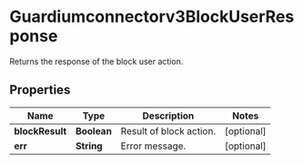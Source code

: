 

# Guardiumconnectorv3BlockUserResponse

Returns the response of the block user action.

## Properties

| Name | Type | Description | Notes |
|------------ | ------------- | ------------- | -------------|
|**blockResult** | **Boolean** | Result of block action. |  [optional] |
|**err** | **String** | Error message. |  [optional] |



